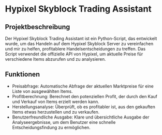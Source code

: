 # Hypixel Skyblock Trading Assistant
## Projektbeschreibung
Der Hypixel Skyblock Trading Assistant ist ein Python-Script, das entwickelt wurde, um das Handeln auf dem Hypixel Skyblock Server zu vereinfachen und mir zu helfen, profitablere Handelsentscheidungen zu treffen. Das Script verwendet die offizielle API von Hypixel, um aktuelle Preise für verschiedene Items abzurufen und zu analysieren.

## Funktionen
- Preisabfrage: Automatische Abfrage der aktuellen Marktpreise für eine Liste von ausgewählten Items.
- Profitberechnung: Berechnet den potenziellen Profit, der durch den Kauf und Verkauf von Items erzielt werden kann.
- Herstellungsanalyse: Überprüft, ob es profitabler ist, aus den gekauften Items etwas herzustellen und zu verkaufen.
- Benutzerfreundliche Ausgabe: Klare und übersichtliche Ausgabe der Analyseergebnisse, um dem Benutzer eine schnelle Entscheidungsfindung zu ermöglichen.
